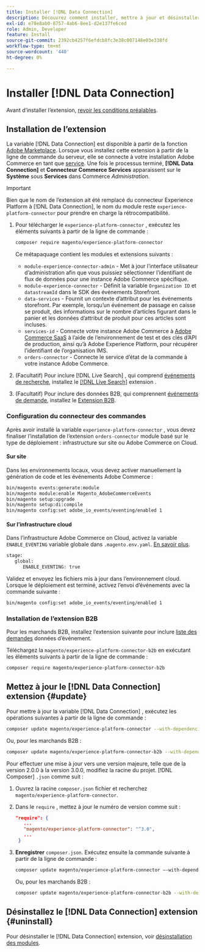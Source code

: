 ```yaml
---
title: Installer [!DNL Data Connection]
description: Découvrez comment installer, mettre à jour et désinstaller le [!DNL Data Connection] à partir d’Adobe Commerce.
exl-id: e78e8ab0-8757-4ab6-8ee1-d2e137fe6ced
role: Admin, Developer
feature: Install
source-git-commit: 2392cb4257f6efdcb8fc3e38c007148e03e338fd
workflow-type: tm+mt
source-wordcount: '440'
ht-degree: 0%

---
```


# Installer [!DNL Data Connection]

Avant d’installer l’extension, [revoir les conditions préalables](overview.md#prereqs).

## Installation de l’extension

La variable [!DNL Data Connection] est disponible à partir de la fonction [Adobe Marketplace](https://commercemarketplace.adobe.com/magento-experience-platform-connector.html). Lorsque vous installez cette extension à partir de la ligne de commande du serveur, elle se connecte à votre installation Adobe Commerce en tant que [service](../landing/saas.md). Une fois le processus terminé, **[!DNL Data Connection]** et **Connecteur Commerce Services** apparaissent sur le **Système** sous **Services** dans Commerce _Administration_.

>[!IMPORTANT]
>
>Bien que le nom de l’extension ait été remplacé du connecteur Experience Platform à [!DNL Data Connection], le nom du module reste `experience-platform-connector` pour prendre en charge la rétrocompatibilité.

1. Pour télécharger le `experience-platform-connector` , exécutez les éléments suivants à partir de la ligne de commande :

   ```bash
   composer require magento/experience-platform-connector
   ```

   Ce métapaquage contient les modules et extensions suivants :

   * `module-experience-connector-admin` - Met à jour l’interface utilisateur d’administration afin que vous puissiez sélectionner l’identifiant de flux de données pour une instance Adobe Commerce spécifique.
   * `module-experience-connector` - Définit la variable `Organization ID` et `datastreamId` dans le SDK des événements Storefront.
   * `data-services` - Fournit un contexte d’attribut pour les événements storefront. Par exemple, lorsqu’un événement de passage en caisse se produit, des informations sur le nombre d’articles figurant dans le panier et les données d’attribut de produit pour ces articles sont incluses.
   * `services-id` - Connecte votre instance Adobe Commerce à [Adobe Commerce SaaS](../landing/saas.md) à l’aide de l’environnement de test et des clés d’API de production, ainsi qu’à Adobe Experience Platform, pour récupérer l’identifiant de l’organisation IMS.
   * `orders-connector` - Connecte le service d’état de la commande à votre instance Adobe Commerce.

1. (Facultatif) Pour inclure [!DNL Live Search] , qui comprend [événements de recherche](events.md#search-events), installez le [[!DNL Live Search]](../live-search/install.md) extension .

1. (Facultatif) Pour inclure des données B2B, qui comprennent [événements de demande](events.md#b2b-events), installez le [Extension B2B](#install-the-b2b-extension).

### Configuration du connecteur des commandes

Après avoir installé la variable `experience-platform-connector` , vous devez finaliser l’installation de l’extension `orders-connector` module basé sur le type de déploiement : infrastructure sur site ou Adobe Commerce on Cloud.

#### Sur site

Dans les environnements locaux, vous devez activer manuellement la génération de code et les événements Adobe Commerce :

```bash
bin/magento events:generate:module
bin/magento module:enable Magento_AdobeCommerceEvents
bin/magento setup:upgrade
bin/magento setup:di:compile
bin/magento config:set adobe_io_events/eventing/enabled 1
```

#### Sur l’infrastructure cloud

Dans l’infrastructure Adobe Commerce on Cloud, activez la variable `ENABLE_EVENTING` variable globale dans `.magento.env.yaml`. [En savoir plus](https://experienceleague.adobe.com/docs/commerce-cloud-service/user-guide/configure/env/stage/variables-global.html#enable_eventing).

```bash
stage:
   global:
      ENABLE_EVENTING: true
```

Validez et envoyez les fichiers mis à jour dans l’environnement cloud. Lorsque le déploiement est terminé, activez l’envoi d’événements avec la commande suivante :

```bash
bin/magento config:set adobe_io_events/eventing/enabled 1
```

### Installation de l’extension B2B

Pour les marchands B2B, installez l’extension suivante pour inclure [liste des demandes](events.md#b2b-events) données d’événement.

Téléchargez la `magento/experience-platform-connector-b2b` en exécutant les éléments suivants à partir de la ligne de commande :

```bash
composer require magento/experience-platform-connector-b2b
```

## Mettez à jour le [!DNL Data Connection] extension {#update}

Pour mettre à jour la variable [!DNL Data Connection] , exécutez les opérations suivantes à partir de la ligne de commande :

```bash
composer update magento/experience-platform-connector --with-dependencies
```

Ou, pour les marchands B2B :

```bash
composer update magento/experience-platform-connector-b2b --with-dependencies
```

Pour effectuer une mise à jour vers une version majeure, telle que de la version 2.0.0 à la version 3.0.0, modifiez la racine du projet. [!DNL Composer] `.json` comme suit :

1. Ouvrez la racine `composer.json` fichier et recherchez `magento/experience-platform-connector`.

1. Dans le `require` , mettez à jour le numéro de version comme suit :

   ```json
   "require": {
      ...
      "magento/experience-platform-connector": "^3.0",
      ...
    }
   ```

1. **Enregistrer** `composer.json`. Exécutez ensuite la commande suivante à partir de la ligne de commande :

   ```bash
   composer update magento/experience-platform-connector –-with-dependencies
   ```

   Ou, pour les marchands B2B :

   ```bash
   composer update magento/experience-platform-connector-b2b --with-dependencies
   ```

## Désinstallez le [!DNL Data Connection] extension {#uninstall}

Pour désinstaller le [!DNL Data Connection] extension, voir [désinstallation des modules](https://experienceleague.adobe.com/docs/commerce-operations/installation-guide/tutorials/uninstall-modules.html).
